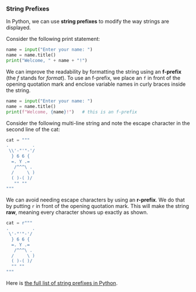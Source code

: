 
### String Prefixes

In Python, we can use **string prefixes** to modify the way strings are displayed.

Consider the following print statement:

```python
name = input("Enter your name: ")
name = name.title()
print("Welcome, " + name + "!")
```

We can improve the readability by formatting the string using an **f-prefix** (the *f* stands for *format*). To use an f-prefix, we place an `f` in front of the opening quotation mark and enclose variable names in curly braces inside the string.

```python
name = input("Enter your name: ")
name = name.title()
print(f"Welcome, {name}!")   # this is an f-prefix
```

Consider the following multi-line string and note the escape character in the second line of the cat:

```python
cat = """
.         .
 \\'-"'"-'/
  } 6 6 {
  =. Y .=        
   /^^^\ .      
  /     \ )      
  ( )-( )/       
   "" "" 
""" 
```

We can avoid needing escape characters by using an **r-prefix**. We do that by putting `r` in front of the opening quotation mark. This will make the string **raw**, meaning every character shows up exactly as shown.


```python
cat = r"""
.         .  
 \'-"'"-'/
  } 6 6 {   
  =. Y .=    
   /^^^\ .   
  /     \ )   
  ( )-( )/    
  "" ""
""" 
```

Here is [the full list of string prefixes in Python](https://docs.python.org/3/reference/lexical_analysis.html#string-and-bytes-literals).
